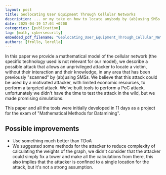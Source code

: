 ```yaml
---
layout: post
title: Geolocating User Equipment Through Cellular Networks
description: ... or my take on how to locate anybody by (ab)using SMSs
date: 2025-04-19 17:04 +0200
categories: [publication]
tag: [math, cybersecurity]
embedded_pdf_filename: "Geolocating_User_Equipment_Through_Cellular_Networks.pdf"
authors: [frollo, lorella]
---
```


In this paper we provide a mathematical model of the cellular network (the specific technology used is not relevant for our model), we describe a possible attack that allows an unprivileged attacker to locate a victim, without their interaction and their knowledge, in any area that has been previously "scanned" by (ab)using SMSs. We believe that this attack could be used by a motivated attacker, with limited economic resources, to perform a targeted attack. We've built tools to perform a PoC attack, unfortunately we didn't have the time to test the attack in the wild, but we made promising simulations.

This paper and all the tools were initially developed in 11 days as a project for the exam of "Mathematical Methods for Datamining".

## Possible improvements

- Use something much better than TDoA
- We suggested some methods for the attacker to reduce complexity of calculating the weights of the graph, we didn't consider that the attacker could simply fix a tower and make all the calculations from there, this also implies that the attacker is confined to a single location for the attack, but it's not a strong assumption.
